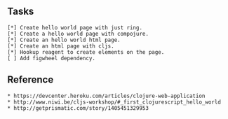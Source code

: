 ## Tasks

    [*] Create hello world page with just ring.
    [*] Create a hello world page with compojure.
    [*] Create an hello world html page.
    [*] Create an html page with cljs.
    [*] Hookup reagent to create elements on the page.
    [ ] Add figwheel dependency.

## Reference

    * https://devcenter.heroku.com/articles/clojure-web-application
    * http://www.niwi.be/cljs-workshop/#_first_clojurescript_hello_world
    * http://getprismatic.com/story/1405451329953
